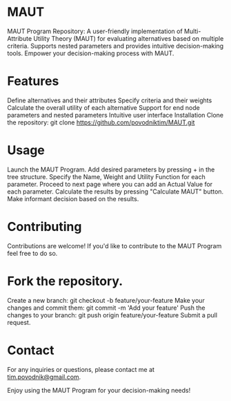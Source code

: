 # MAUT
MAUT Program Repository: A user-friendly implementation of Multi-Attribute Utility Theory (MAUT) for evaluating alternatives based on multiple criteria. Supports nested parameters and provides intuitive decision-making tools. Empower your decision-making process with MAUT.

# Features
Define alternatives and their attributes
Specify criteria and their weights
Calculate the overall utility of each alternative
Support for end node parameters and nested parameters
Intuitive user interface
Installation
Clone the repository: git clone https://github.com/povodniktim/MAUT.git

# Usage
Launch the MAUT Program.
Add desired parameters by pressing + in the tree structure.
Specify the Name, Weight and Utility Function for each parameter.
Proceed to next page where you can add an Actual Value for each parameter.
Calculate the results by pressing "Calculate MAUT" button.
Make informant decision based on the results.

# Contributing
Contributions are welcome! If you'd like to contribute to the MAUT Program feel free to do so.

# Fork the repository.
Create a new branch: git checkout -b feature/your-feature
Make your changes and commit them: git commit -m 'Add your feature'
Push the changes to your branch: git push origin feature/your-feature
Submit a pull request.

# Contact
For any inquiries or questions, please contact me at tim.povodnik@gmail.com.

Enjoy using the MAUT Program for your decision-making needs!
